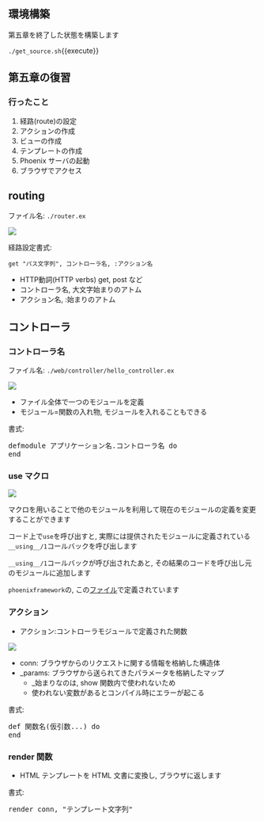 ## 環境構築

第五章を終了した状態を構築します

`./get_source.sh`{{execute}}

## 第五章の復習

### 行ったこと

1. 経路(route)の設定
1. アクションの作成
1. ビューの作成
1. テンプレートの作成
1. Phoenix サーバの起動
1. ブラウザでアクセス

## routing

ファイル名: `./router.ex`

![](https://i.gyazo.com/f7ad65e9eecd63cc6ba8792f725c0efb.png)

経路設定書式:

`get "パス文字列", コントローラ名, :アクション名`

- HTTP動詞(HTTP verbs) get, post など
- コントローラ名, 大文字始まりのアトム
- アクション名, :始まりのアトム

## コントローラ

### コントローラ名

ファイル名: `./web/controller/hello_controller.ex`

![](https://i.gyazo.com/94364f2f104dc65df321ccc09a61f366.png)

- ファイル全体で一つのモジュールを定義
- モジュール=関数の入れ物, モジュールを入れることもできる

書式:

<pre class="file" data-target="">
defmodule アプリケーション名.コントローラ名 do
end
</pre>

### use マクロ

![](https://i.gyazo.com/ac63402ad7f741b6e2c97b2a79b73c15.png)

マクロを用いることで他のモジュールを利用して現在のモジュールの定義を変更することができます

 コード上で`use`を呼び出すと, 実際には提供されたモジュールに定義されている`__using__/1`コールバックを呼び出します

`__using__/1`コールバックが呼び出されたあと, その結果のコードを呼び出し元のモジュールに追加します

`phoenixframework`の, この[ファイル](https://github.com/phoenixframework/phoenix/blob/0b6fe832296ea20cb2d2e987dbffd42e27bd41ed/installer/templates/phx_single/lib/app_name_web.ex#L20)で定義されています

### アクション

- アクション:コントローラモジュールで定義された関数

![](https://i.gyazo.com/f2ccd872cf742188ab6121624e4e26e9.png)

- conn: ブラウザからのリクエストに関する情報を格納した構造体
- _params: ブラウザから送られてきたパラメータを格納したマップ
  - _始まりなのは, show 関数内で使われないため
  - 使われない変数があるとコンパイル時にエラーが起こる

書式:

<pre class="file" data-target="">
def 関数名(仮引数...) do
end
</pre>


### render 関数

- HTML テンプレートを HTML 文書に変換し, ブラウザに返します

書式:

<pre class="file" data-target="">
render conn, "テンプレート文字列"
</pre>


